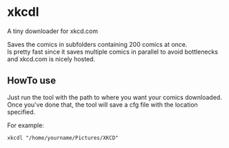 # xkcdl
A tiny downloader for xkcd.com

Saves the comics in subfolders containing 200 comics at once. <br>
Is pretty fast since it saves multiple comics in parallel to avoid bottlenecks and xkcd.com is nicely hosted.

## HowTo use

Just run the tool with the path to where you want your comics downloaded. <br>
Once you've done that, the tool will save a cfg file with the location specified.

For example:

    xkcdl "/home/yourname/Pictures/XKCD"
   
